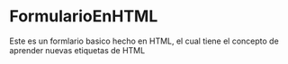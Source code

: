 # FormularioEnHTML

Este es un formlario basico hecho en HTML, el cual tiene el concepto de aprender nuevas etiquetas de HTML
